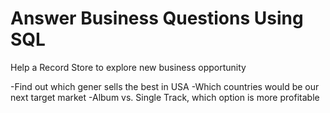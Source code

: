 # Answer Business Questions Using SQL 
Help a Record Store to explore new business opportunity

-Find out which gener sells the best in USA 
-Which countries would be our next target market
-Album vs. Single Track, which option is more profitable 
